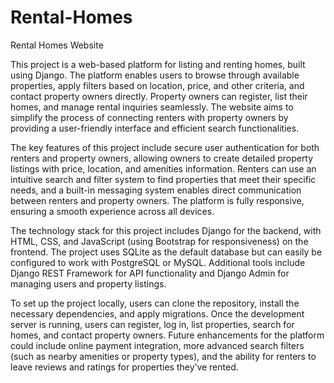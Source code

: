 # Rental-Homes
Rental Homes Website

This project is a web-based platform for listing and renting homes, built using Django. The platform enables users to browse through available properties, apply filters based on location, price, and other criteria, and contact property owners directly. Property owners can register, list their homes, and manage rental inquiries seamlessly. The website aims to simplify the process of connecting renters with property owners by providing a user-friendly interface and efficient search functionalities.

The key features of this project include secure user authentication for both renters and property owners, allowing owners to create detailed property listings with price, location, and amenities information. Renters can use an intuitive search and filter system to find properties that meet their specific needs, and a built-in messaging system enables direct communication between renters and property owners. The platform is fully responsive, ensuring a smooth experience across all devices.

The technology stack for this project includes Django for the backend, with HTML, CSS, and JavaScript (using Bootstrap for responsiveness) on the frontend. The project uses SQLite as the default database but can easily be configured to work with PostgreSQL or MySQL. Additional tools include Django REST Framework for API functionality and Django Admin for managing users and property listings.

To set up the project locally, users can clone the repository, install the necessary dependencies, and apply migrations. Once the development server is running, users can register, log in, list properties, search for homes, and contact property owners. Future enhancements for the platform could include online payment integration, more advanced search filters (such as nearby amenities or property types), and the ability for renters to leave reviews and ratings for properties they’ve rented.
